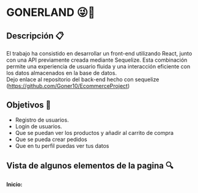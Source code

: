 <h1>GONERLAND 😜🍭 </h1>

Descripción 📋
---

   El trabajo ha consistido en desarrollar un front-end utilizando React, junto con una API previamente creada mediante Sequelize.
 Esta combinación permite una experiencia de usuario fluida y una interacción eficiente con los datos almacenados en la base de datos.
 <br>
 Dejo enlace al repositorio del back-end hecho con sequelize
 (https://github.com/Goner10/EcommerceProject)
 
 Objetivos 🎯
---
* Registro de usuarios.
* Login de usuarios.
* Que se puedan ver los productos  y añadir al carrito de compra
* Que se pueda crear pedidos
* Que en tu perfil puedas ver tus datos

 Vista de algunos elementos de la pagina 🔍
---

<h4>Inicio:</h4>

